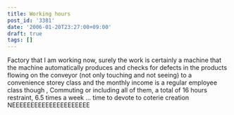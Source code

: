 ```yaml
---
title: Working hours
post_id: '3381'
date: '2006-01-20T23:27:00+09:00'
draft: true
tags: []
---
```


Factory that I am working now, surely the work is certainly a machine that the machine automatically produces and checks for defects in the products flowing on the conveyor (not only touching and not seeing) to a convenience storey class and the monthly income is a regular employee class though , Commuting or including all of them, a total of 16 hours restraint, 6.5 times a week ... time to devote to coterie creation NEEEEEEEEEEEEEEEEEEEEE
